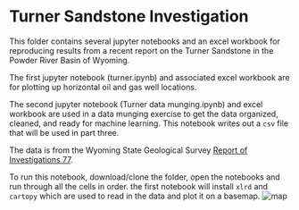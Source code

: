 # Turner Sandstone Investigation
This folder contains several jupyter notebooks and an excel workbook
for reproducing results from a recent report on the Turner Sandstone in the
Powder River Basin of Wyoming.

The first jupyter notebook (turner.ipynb) and associated excel workbook are for
plotting up horizontal oil and gas well locations. 

The second jupyter notebook (Turner data munging.ipynb) and excel workbook are
used in a data munging exercise to get the data organized, cleaned, and ready
for machine learning. This notebook writes out a `csv` file that will be used
in part three.

The data is from the
Wyoming State Geological Survey [Report of Investigations 77](http://bit.ly/2IUB24J).


To run this notebook, download/clone the folder, open the notebooks and
run through all the cells in order. the first notebook will install `xlrd` and `cartopy`
which are used to read in the data and plot it on a basemap. 
![map](https://github.com/jessepisel/5minutesofpython/blob/master/Turner%20Sandstone/outputmap.jpg?raw=true "basemap")
